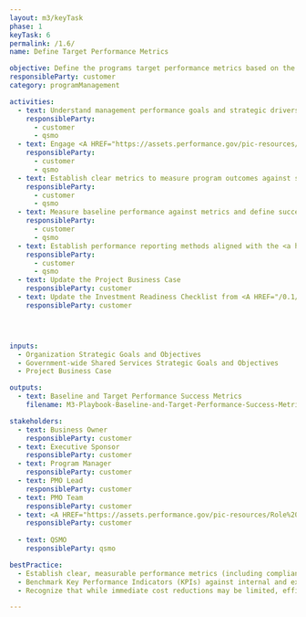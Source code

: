 ```yaml
---
layout: m3/keyTask
phase: 1
keyTask: 6
permalink: /1.6/
name: Define Target Performance Metrics

objective: Define the programs target performance metrics based on the strategic objectives of the organization.
responsibleParty: customer
category: programManagement

activities:
  - text: Understand management performance goals and strategic drivers based on program objectives
    responsibleParty:
      - customer
      - qsmo
  - text: Engage <A HREF="https://assets.performance.gov/pic-resources/Role%20of%20the%20PIO.pdf">Agency Performance Improvement Officer</A> <A HREF="https://www.performance.gov/pic/members/">(Roster)</A> to appropriately align program performance with government-wide performance directives
    responsibleParty:
      - customer
      - qsmo
  - text: Establish clear metrics to measure program outcomes against strategic management goals
    responsibleParty:
      - customer
      - qsmo
  - text: Measure baseline performance against metrics and define success targets for post-program completion
    responsibleParty:
      - customer
      - qsmo
  - text: Establish performance reporting methods aligned with the <a href="/assets/files/QSMO-Performance-Management-Guidebook.pdf">Performance Management Guidebook</a>, and reporting timeline post implementation
    responsibleParty:
      - customer
      - qsmo
  - text: Update the Project Business Case
    responsibleParty: customer
  - text: Update the Investment Readiness Checklist from <A HREF="/0.1/">Phase 0.1</A>
    responsibleParty: customer




inputs:
  - Organization Strategic Goals and Objectives
  - Government-wide Shared Services Strategic Goals and Objectives 
  - Project Business Case

outputs:
  - text: Baseline and Target Performance Success Metrics
    filename: M3-Playbook-Baseline-and-Target-Performance-Success-Metrics.pptx

stakeholders:
  - text: Business Owner
    responsibleParty: customer
  - text: Executive Sponsor
    responsibleParty: customer
  - text: Program Manager
    responsibleParty: customer
  - text: PMO Lead
    responsibleParty: customer
  - text: PMO Team
    responsibleParty: customer
  - text: <A HREF="https://assets.performance.gov/pic-resources/Role%20of%20the%20PIO.pdf">Performance Improvement Officer</A>
    responsibleParty: customer
    
  - text: QSMO
    responsibleParty: qsmo

bestPractice:
  - Establish clear, measurable performance metrics (including compliance, process efficiency, and workload indicators) early in the program to track and communicate intended and achieved benefits
  - Benchmark Key Performance Indicators (KPIs) against internal and external standards, leveraging existing data sources such as Federal Benchmarking reports and Shared Services Customer Satisfaction Surveys. For assistance, contact <a href="mailto:ussm.m3@gsa.gov">ussm.m3@gsa.gov</a>
  - Recognize that while immediate cost reductions may be limited, efficiency gains typically materialize quickly. Substantial long-term savings are often realized through strategic IT investments

---
```

